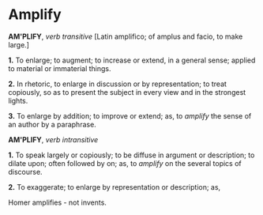 # Amplify

**AM'PLIFY**, _verb transitive_ \[Latin amplifico; of amplus and facio, to make large.\]

**1.** To enlarge; to augment; to increase or extend, in a general sense; applied to material or immaterial things.

**2.** In rhetoric, to enlarge in discussion or by representation; to treat copiously, so as to present the subject in every view and in the strongest lights.

**3.** To enlarge by addition; to improve or extend; as, to _amplify_ the sense of an author by a paraphrase.

**AM'PLIFY**, _verb intransitive_

**1.** To speak largely or copiously; to be diffuse in argument or description; to dilate upon; often followed by on; as, to _amplify_ on the several topics of discourse.

**2.** To exaggerate; to enlarge by representation or description; as,

Homer amplifies - not invents.